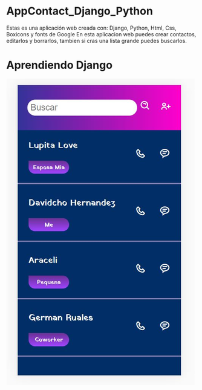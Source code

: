 # AppContact_Django_Python
Estas es una aplicación web creada con:
Django, Python, Html, Css, Boxicons y fonts de Google
En esta aplicacion web puedes crear contactos, editarlos y borrarlos, tambien si cras una lista grande puedes buscarlos.
# Aprendiendo Django

![](/img/index.JPG)
